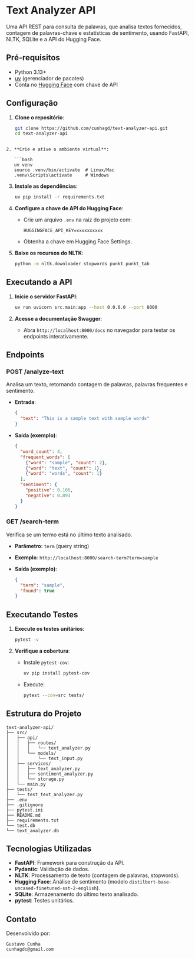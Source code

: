 # Text Analyzer API

Uma API REST para consulta de palavras, que analisa textos fornecidos, contagem de palavras-chave e estatísticas de sentimento, usando FastAPI, NLTK, SQLite e a API do Hugging Face.

## Pré-requisitos

- Python 3.13+
- [uv](https://github.com/astral-sh/uv) (gerenciador de pacotes)
- Conta no [Hugging Face](https://huggingface.co/) com chave de API

## Configuração

1. **Clone o repositório**:
   ```bash
   git clone https://github.com/cunhagd/text-analyzer-api.git
   cd text-analyzer-api
```

2. **Crie e ative o ambiente virtual**:

   ```bash
   uv venv
   source .venv/bin/activate  # Linux/Mac
   .venv\Scripts\activate     # Windows
   ```

3. **Instale as dependências**:

   ```bash
   uv pip install -r requirements.txt
   ```

4. **Configure a chave de API do Hugging Face**:

   - Crie um arquivo `.env` na raiz do projeto com:

     ```
     HUGGINGFACE_API_KEY=xxxxxxxxxx
     ```
   - Obtenha a chave em Hugging Face Settings.

5. **Baixe os recursos do NLTK**:

   ```bash
   python -m nltk.downloader stopwords punkt punkt_tab
   ```

## Executando a API

1. **Inicie o servidor FastAPI**:

   ```bash
   uv run uvicorn src.main:app --host 0.0.0.0 --port 8000
   ```

2. **Acesse a documentação Swagger**:

   - Abra `http://localhost:8000/docs` no navegador para testar os endpoints interativamente.

## Endpoints

### POST /analyze-text

Analisa um texto, retornando contagem de palavras, palavras frequentes e sentimento.

- **Entrada**:

  ```json
  {
    "text": "This is a sample text with sample words"
  }
  ```
- **Saída (exemplo)**:

  ```json
  {
    "word_count": 4,
    "frequent_words": [
      {"word": "sample", "count": 2},
      {"word": "text", "count": 1},
      {"word": "words", "count": 1}
    ],
    "sentiment": {
      "positive": 0.106,
      "negative": 0.893
    }
  }
  ```

### GET /search-term

Verifica se um termo está no último texto analisado.

- **Parâmetro**: `term` (query string)
- **Exemplo**: `http://localhost:8000/search-term?term=sample`
- **Saída (exemplo)**:

  ```json
  {
    "term": "sample",
    "found": true
  }
  ```

## Executando Testes

1. **Execute os testes unitários**:

   ```bash
   pytest -v
   ```

2. **Verifique a cobertura**:

   - Instale `pytest-cov`:

     ```bash
     uv pip install pytest-cov
     ```
   - Execute:

     ```bash
     pytest --cov=src tests/
     ```

## Estrutura do Projeto

```
text-analyzer-api/
├── src/
│   ├── api/
│   │   ├── routes/
│   │   │   └── text_analyzer.py
│   │   └── models/
│   │       └── text_input.py
│   ├── services/
│   │   ├── text_analyzer.py
│   │   ├── sentiment_analyzer.py
│   │   └── storage.py
│   └── main.py
├── tests/
│   └── test_text_analyzer.py
├── .env
├── .gitignore
├── pytest.ini
├── README.md
├── requirements.txt
└── test.db
└── text_analyzer.db
```

## Tecnologias Utilizadas

- **FastAPI**: Framework para construção da API.
- **Pydantic**: Validação de dados.
- **NLTK**: Processamento de texto (contagem de palavras, stopwords).
- **Hugging Face**: Análise de sentimento (modelo `distilbert-base-uncased-finetuned-sst-2-english`).
- **SQLite**: Armazenamento do último texto analisado.
- **pytest**: Testes unitários.

## Contato

Desenvolvido por:

```
Gustavo Cunha
cunhagdc@gmail.com
```
